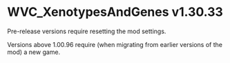 # WVC_XenotypesAndGenes v1.30.33
 
Pre-release versions require resetting the mod settings.

Versions above 1.00.96 require (when migrating from earlier versions of the mod) a new game.